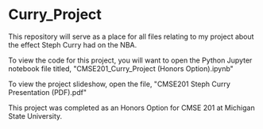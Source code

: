# Curry_Project
This repository will serve as a place for all files relating to my project about the effect Steph Curry had on the NBA.

To view the code for this project, you will want to open the Python Jupyter notebook file titled, "CMSE201_Curry_Project (Honors Option).ipynb"

To view the project slideshow, open the file, "CMSE201 Steph Curry Presentation (PDF).pdf"

This project was completed as an Honors Option for CMSE 201 at Michigan State University.